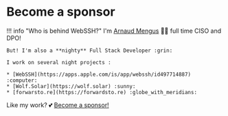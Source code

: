 # Become a sponsor
!!! info "Who is behind WebSSH?"
    I'm [Arnaud Mengus](https://mengus.net) :guardsman: full time CISO and DPO!
    
    But! I'm also a **nighty** Full Stack Developer :grin:  

    I work on several night projects :

    * [WebSSH](https://apps.apple.com/is/app/webssh/id497714887) :computer:
    * [Wolf.Solar](https://wolf.solar) :sunny:
    * [forwarsto.re](https://forwardsto.re) :globe_with_meridians:

Like my work? :two_hearts: [Become a sponsor!](https://github.com/sponsors/isontheline)